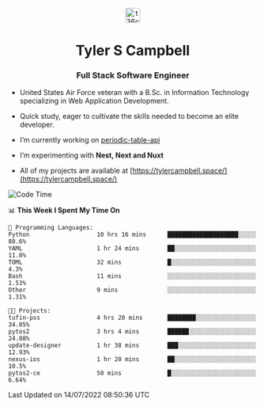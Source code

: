 <p align="center">
<a href="https://www.linkedin.com/in/t36campbell" target="blank"><img align="center" src="https://ik.imagekit.io/t36campbell/Portfolio/linkedin.png.original_m8bbGgPh6.png" alt="t36campbell" height="30" width="30" /></a>
</p>
<h1 align="center">Tyler S Campbell</h1>
<h3 align="center">Full Stack Software Engineer</h3>

* United States Air Force veteran with a B.Sc. in Information Technology specializing in Web Application Development. 

* Quick study, eager to cultivate the skills needed to become an elite developer.

* I’m currently working on [periodic-table-api](https://github.com/t36campbell/periodic-table-api)

* I’m experimenting with **Nest, Next and Nuxt**

* All of my projects are available at [https://tylercampbell.space/](https://tylercampbell.space/)

<!--START_SECTION:waka-->
![Code Time](http://img.shields.io/badge/Code%20Time-1%2C705%20hrs%2044%20mins-blue)

📊 **This Week I Spent My Time On** 

```text
💬 Programming Languages: 
Python                   10 hrs 16 mins      ████████████████████░░░░░   80.6% 
YAML                     1 hr 24 mins        ██░░░░░░░░░░░░░░░░░░░░░░░   11.0% 
TOML                     32 mins             █░░░░░░░░░░░░░░░░░░░░░░░░   4.3% 
Bash                     11 mins             ░░░░░░░░░░░░░░░░░░░░░░░░░   1.53% 
Other                    9 mins              ░░░░░░░░░░░░░░░░░░░░░░░░░   1.31%

🐱‍💻 Projects: 
tufin-pss                4 hrs 20 mins       ████████░░░░░░░░░░░░░░░░░   34.05% 
pytos2                   3 hrs 4 mins        ██████░░░░░░░░░░░░░░░░░░░   24.08% 
update-designer          1 hr 38 mins        ███░░░░░░░░░░░░░░░░░░░░░░   12.93% 
nexus-ios                1 hr 20 mins        ██░░░░░░░░░░░░░░░░░░░░░░░   10.5% 
pytos2-ce                50 mins             █░░░░░░░░░░░░░░░░░░░░░░░░   6.64%

```


 Last Updated on 14/07/2022 08:50:36 UTC
<!--END_SECTION:waka-->
